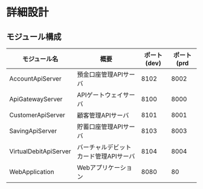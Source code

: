 # 詳細設計

## モジュール構成
| モジュール名                | 概要                   | ポート(dev) | ポート(prd |
|-----------------------|----------------------|----------|---------|
| AccountApiServer      | 預金口座管理APIサーバ         | 8102     | 8002    |
| ApiGatewayServer      | APIゲートウェイサーバ         | 8100     | 8000    |
| CustomerApiServer     | 顧客管理APIサーバ           | 8101     | 8001    |
| SavingApiServer       | 貯蓄口座管理APIサーバ         | 8103     | 8003    |
| VirtualDebitApiServer | バーチャルデビットカード管理APIサーバ | 8104     | 8004    |
| WebApplication        | Webアプリケーション          | 8080     | 80      |

